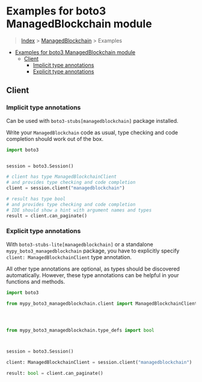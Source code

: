 <a id="examples-for-boto3-managedblockchain-module"></a>

# Examples for boto3 ManagedBlockchain module

> [Index](../README.md) > [ManagedBlockchain](./README.md) > Examples

- [Examples for boto3 ManagedBlockchain module](#examples-for-boto3-managedblockchain-module)
  - [Client](#client)
    - [Implicit type annotations](#implicit-type-annotations)
    - [Explicit type annotations](#explicit-type-annotations)

<a id="client"></a>

## Client

<a id="implicit-type-annotations"></a>

### Implicit type annotations

Can be used with `boto3-stubs[managedblockchain]` package installed.

Write your `ManagedBlockchain` code as usual, type checking and code completion
should work out of the box.

```python
import boto3


session = boto3.Session()

# client has type ManagedBlockchainClient
# and provides type checking and code completion
client = session.client("managedblockchain")

# result has type bool
# and provides type checking and code completion
# IDE should show a hint with argument names and types
result = client.can_paginate()
```

<a id="explicit-type-annotations"></a>

### Explicit type annotations

With `boto3-stubs-lite[managedblockchain]` or a standalone
`mypy_boto3_managedblockchain` package, you have to explicitly specify
`client: ManagedBlockchainClient` type annotation.

All other type annotations are optional, as types should be discovered
automatically. However, these type annotations can be helpful in your functions
and methods.

```python
import boto3

from mypy_boto3_managedblockchain.client import ManagedBlockchainClient




from mypy_boto3_managedblockchain.type_defs import bool



session = boto3.Session()

client: ManagedBlockchainClient = session.client("managedblockchain")

result: bool = client.can_paginate()
```
